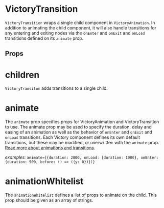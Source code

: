 # VictoryTransition

`VictoryTransition` wraps a single child component in `VictoryAnimation`. In addition to animating the child component, it will also handle transitions for any entering and exiting nodes via the `onEnter` and `onExit` and `onLoad` transitions defined on its `animate` prop.

## Props

# children

`VictoryTransiton` adds transitions to a single child.

# animate

The `animate` prop specifies props for VictoryAnimation and VictoryTransition to use. The animate prop may be used to specify the duration, delay and easing of an animation as well as the behavior of `onEnter` and `onExit` and `onLoad` transitions. Each Victory component defines its own default transitions, but these may be modified, or overwritten with the `animate` prop. [Read more about animations and transitions].

*examples:* `animate={{duration: 2000, onLoad: {duration: 1000}, onEnter: {duration: 500, before: () => ({y: 0})})}`

# animationWhitelist

The `animationWhitelist` defines a list of props to animate on the child. This prop should be given as an array of strings.

[Read more about animations and transitions]: https://formidable.com/open-source/victory/docs/animations